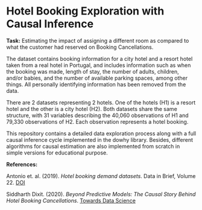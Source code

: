 # Hotel Booking Exploration with Causal Inference

**Task:** Estimating the impact of assigning a different room as compared to what the customer had reserved on Booking Cancellations.

The dataset contains booking information for a city hotel and a resort hotel taken from a real hotel in Portugal, and includes information such as when the booking was made, length of stay, the number of adults, children, and/or babies, and the number of available parking spaces, among other things. All personally identifying information has been removed from the data.

There are 2 datasets representing 2 hotels. One of the hotels (H1) is a resort hotel and the other is a city hotel (H2). Both datasets share the same structure, with 31 variables describing the 40,060 observations of H1 and 79,330 observations of H2. Each observation represents a hotel booking.

This repository contains a detailed data exploration process along with a full causal inference cycle implemented in the dowhy library. Besides, different algorithms for causal estimation are also implemented from scratch in simple versions for educational purpose.

**References:**

Antonio et. al. (2019). *Hotel booking demand datasets*. Data in Brief, Volume 22. [DOI](https://doi.org/10.1016/j.dib.2018.11.126)

Siddharth Dixit. (2020). *Beyond Predictive Models: The Causal Story Behind Hotel Booking Cancellations*. [Towards Data Science](https://towardsdatascience.com/beyond-predictive-models-the-causal-story-behind-hotel-booking-cancellations-d29e8558cbaf)